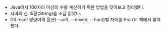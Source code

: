 - Java에서 100자리 이상의 수를 계산하기 위한 방법을 찾아보고 정리했다.
- 자바의 신 15장(String)을 조금 읽었다.
- Git reset 명령어의 옵션(--soft, --mixed, --hard)별 차이를 Pro Git 책에서 찾아봤다.
